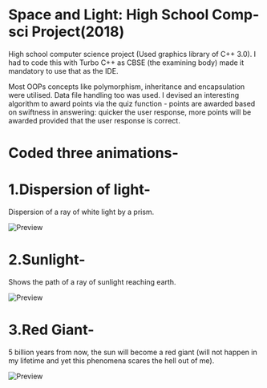 # Space and Light: High School Comp-sci Project(2018)
High school computer science project (Used graphics library of C++ 3.0). I had to code this with Turbo C++ as CBSE (the examining body) made it mandatory to use that as the IDE.  

Most OOPs concepts like polymorphism, inheritance and encapsulation were utilised. Data file handling too was used.
I devised an interesting algorithm to award points via the quiz function - points are awarded based on swiftness in answering: quicker the user response, more points will be awarded provided that the user response is correct. 

# Coded three animations-

# 1.Dispersion of light-
Dispersion of a ray of white light by a prism.

![Preview](Demo/dispersion.gif)

# 2.Sunlight-
Shows the path of a ray of sunlight reaching earth.

![Preview](Demo/sunlight.gif)

# 3.Red Giant-
5 billion years from now, the sun will become a red giant (will not happen in my lifetime and yet this phenomena scares the hell out of me).

![Preview](Demo/redgiant.gif)
